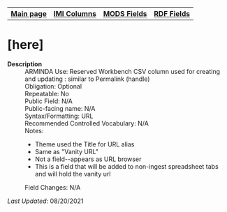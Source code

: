 <!DOCTYPE html>
<html>

<body>
<table style="width:100%">
  <tr>
    <th><a href="index.md">Main page</a></th>
	<th><a href="IMI.md">IMI Columns</a></th>
    <th><a href="MODS.md">MODS Fields</a></th>
    <th><a href="RDF.md">RDF Fields</a></th>
  </tr>
</table>

<h1>[here]</h1>
<dl>
  <dt><b>Description</b></dt>
  <dd>ARMINDA Use: Reserved Workbench CSV column used for creating and updating : similar to Permalink (handle)</dd>
  <dd>Obligation: Optional</dd>
  <dd>Repeatable: No</dd>
  <dd>Public Field: N/A</dd>
  <dd>Public-facing name: N/A</dd>
  <dd>Syntax/Formatting: URL</dd>
  <dd>Recommended Controlled Vocabulary: N/A</dd>
  <dd>Notes: 
	<ul>
		<li>Theme used the Title for URL alias</li>
		<li>Same as "Vanity URL"</li>
		<li>Not a field--appears as URL browser</li>
		<li>This is a field that will be added to non-ingest spreadsheet tabs and will hold the vanity url</li>
		</ul>
	</dd>
  <dd>Field Changes: N/A</dd>
</dl>
<p><i>Last Updated: </i>08/20/2021</p>
</body>
</html>